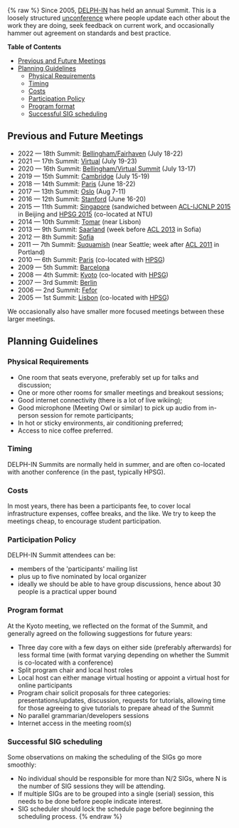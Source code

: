 {% raw %}
Since 2005, [DELPH-IN](http://wwww.delph-in.net) has held an annual
Summit. This is a loosely structured
[unconference](http://en.wikipedia.org/wiki/Unconference) where people
update each other about the work they are doing, seek feedback on
current work, and occasionally hammer out agreement on standards and
best practice.

<!-- markdown-toc start - Don't edit this section. Run M-x markdown-toc-refresh-toc -->

**Table of Contents**

- [Previous and Future Meetings](../SummitTop#previous-and-future-meetings)
- [Planning Guidelines](../SummitTop#planning-guidelines)
  - [Physical Requirements](../SummitTop#physical-requirements)
  - [Timing](../SummitTop#timing)
  - [Costs](../SummitTop#costs)
  - [Participation Policy](../SummitTop#participation-policy)
  - [Program format](../SummitTop#program-format)
  - [Successful SIG scheduling](../SummitTop#successful-sig-scheduling)

<!-- markdown-toc end -->


## Previous and Future Meetings

- 2022 — 18th Summit: [Bellingham/Fairhaven](../FairhavenTop) (July 18-22)
- 2021 — 17th Summit: [Virtual](../Virtual2021Top) (July 19-23)
- 2020 — 16th Summit: [Bellingham/Virtual Summit](../BellinghamTop) (July 13-17)
- 2019 — 15th Summit: [Cambridge](../CambridgeTop) (July 15-19)
- 2018 — 14th Summit: [Paris](../DiderotTop) (June 18-22)
- 2017 — 13th Summit: [Oslo](../OsloTop) (Aug 7-11)
- 2016 — 12th Summit: [Stanford](../StanfordTop) (June 16-20)
- 2015 — 11th Summit: [Singapore](../SingaporeTop) (sandwiched between [ACL-IJCNLP 2015](http://acl2015.org/) in Beijing and [HPSG 2015](http://compling.hss.ntu.edu.sg/events/2015-hpsg/) (co-located at NTU)
- 2014 — 10th Summit: [Tomar](../TomarTop) (near Lisbon)
- 2013 — 9th Summit: [Saarland](../SaarlandTop) (week before [ACL 2013](http://acl2013.org/site/) in Sofia)
- 2012 — 8th Summit: [Sofia](../SofiaTop)
- 2011 — 7th Summit: [Suquamish](../SuquamishTop) (near Seattle; week after [ACL 2011](http://www.acl2011.org/) in Portland)
- 2010 — 6th Summit: [Paris](../ParisTop) (co-located with [HPSG](http://hpsg2010.linguist.univ-paris-diderot.fr/))
- 2009 — 5th Summit: [Barcelona](../BarcelonaTop)
- 2008 — 4th Summit: [Kyoto](../KyotoTop) (co-located with [HPSG](http://www.essex.ac.uk/linguistics/external/HPSG/Conferences/hpsg-2008/))
- 2007 — 3rd Summit: [Berlin](../BerlinTop)
- 2006 — 2nd Summit: [Fefor](../FeforTop)
- 2005 — 1st Summit: [Lisbon](../LisbonTop) (co-located with [HPSG](http://csli-publications.stanford.edu/HPSG/6/toc.shtml))

We occasionally also have smaller more focused meetings between these
larger meetings.

## Planning Guidelines

### Physical Requirements

- One room that seats everyone, preferably set up for talks and
discussion;
- One or more other rooms for smaller meetings and breakout sessions;
- Good internet connectivity (there is a lot of live wikiing);
- Good microphone (Meeting Owl or similar) to pick up audio from in-person session for remote participants;
- In hot or sticky environments, air conditioning preferred;
- Access to nice coffee preferred.

### Timing

DELPH-IN Summits are normally held in summer, and are often co-located
with another conference (in the past, typically HPSG).

### Costs

In most years, there has been a participants fee, to cover local
infrastructure expenses, coffee breaks, and the like. We try to keep the
meetings cheap, to encourage student participation.

### Participation Policy

DELPH-IN Summit attendees can be:

- members of the 'participants' mailing list
- plus up to five nominated by local organizer
- ideally we should be able to have group discussions, hence about 30
people is a practical upper bound

### Program format

At the Kyoto meeting, we reflected on the format of the Summit, and
generally agreed on the following suggestions for future years:

- Three day core with a few days on either side (preferably
afterwards) for less formal time (with format varying depending on
whether the Summit is co-located with a conference)
- Split program chair and local host roles
- Local host can either manage virtual hosting or appoint a virtual
host for online participants
- Program chair solicit proposals for three categories:
presentations/updates, discussion, requests for tutorials, allowing
time for those agreeing to give tutorials to prepare ahead of the
Summit
- No parallel grammarian/developers sessions
- Internet access in the meeting room(s)

### Successful SIG scheduling

Some observations on making the scheduling of the SIGs go more smoothly:

- No individual should be responsible for more than N/2 SIGs, where N
is the number of SIG sessions they will be attending.
- If multiple SIGs are to be grouped into a single (serial) session,
this needs to be done before people indicate interest.
- SIG scheduler should lock the schedule page before beginning the
scheduling process.
<update date omitted for speed>{% endraw %}